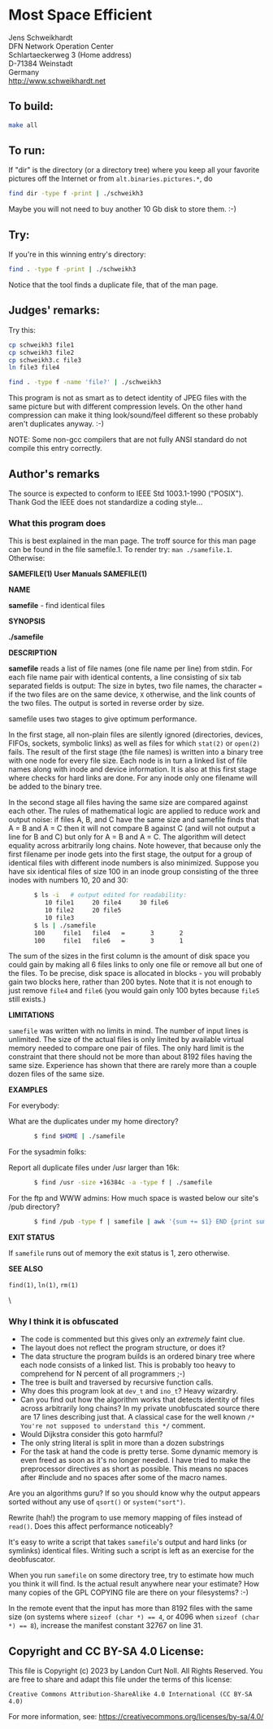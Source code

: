 # Most Space Efficient

Jens Schweikhardt\
DFN Network Operation Center\
Schlartaeckerweg 3 (Home address)\
D-71384 Weinstadt\
Germany\
<http://www.schweikhardt.net>

## To build:

```sh
make all
```

## To run:

If "dir" is the directory (or a directory tree) where you keep
all your favorite pictures off the Internet or from
`alt.binaries.pictures.*`, do

```sh
find dir -type f -print | ./schweikh3
```

Maybe you will not need to buy another 10 Gb disk to store them.  :-)

## Try:

If you're in this winning entry's directory:

```sh
find . -type f -print | ./schweikh3
```

Notice that the tool finds a duplicate file, that of the man page.


## Judges' remarks:


Try this:

```sh
cp schweikh3 file1
cp schweikh3 file2
cp schweikh3.c file3
ln file3 file4

find . -type f -name 'file?' | ./schweikh3
```

This program is not as smart as to detect identity of JPEG files with the same
picture but with different compression levels. On the other hand compression can
make it thing look/sound/feel different so these probably aren't duplicates
anyway. :-)

NOTE: Some non-gcc compilers that are not fully ANSI standard do not compile
this entry correctly.

## Author's remarks

The source is expected to conform to IEEE Std 1003.1-1990 ("POSIX").
Thank God the IEEE does not standardize a coding style...

###    What this program does

This is best explained in the man page. The troff source for this
man page can be found in the file samefile.1. To render try: `man
./samefile.1`. Otherwise:


**SAMEFILE(1)                User Manuals               SAMEFILE(1)**


**NAME**

   **samefile** - find identical files

**SYNOPSIS**

   **./samefile**

**DESCRIPTION**

**samefile**  reads  a  list  of file names (one file name per
line) from stdin.  For each file name pair with  identical
contents, a line consisting of six tab separated fields is
output: The size in bytes, two file names,  the  character
`=`  if the two files are on the same device, `X` otherwise,
and the link counts of the two files.  The  output
is sorted in reverse order by size.

samefile uses two stages to give optimum performance.

In  the  first  stage,  all  non-plain  files are silently
ignored (directories, devices,  FIFOs,  sockets,  symbolic
links)  as  well  as  files  for  which `stat(2)` or `open(2)`
fails.  The result of the first stage (the file names)  is
written  into  a  binary tree with one node for every file
size. Each node is in turn a linked  list  of  file  names
along  with  inode  and device information.  It is also at
this first stage where checks for  hard  links  are  done.
For  any  inode  only  one  filename  will be added to the
binary tree.

In the second stage all files having  the  same  size  are
compared  against  each  other.  The rules of mathematical
logic are applied to reduce  work  and  output  noise:  if
files  A,  B,  and C have the same size and samefile finds
that A = B and A = C then it will not compare B against  C
(and  will not output a line for B and C) but only for A =
B and A = C. The algorithm  will  detect  equality  across
arbitrarily  long chains.  Note however, that because only
the first filename per inode gets into  the  first  stage,
the  output  for a group of identical files with different
inode numbers is also  minimized.  Suppose  you  have  six
identical  files  of size 100 in an inode group consisting
of the three inodes with numbers 10, 20 and 30:

```sh
       $ ls -i   # output edited for readability:
          10 file1     20 file4     30 file6
          10 file2     20 file5
          10 file3
       $ ls | ./samefile
       100     file1   file4   =       3       2
       100     file1   file6   =       3       1
```

The sum of the sizes in the first column is the amount  of
disk  space  you could gain by making all 6 files links to
only one file or remove all but one of the  files.  To  be
precise,  disk  space  is  allocated  in blocks - you will
probably gain two blocks  here,  rather  than  200  bytes.
Note  that it is not enough to just remove `file4` and `file6`
(you  would  gain  only  100  bytes  because  `file5`  still
exists.)


**LIMITATIONS**

`samefile` was written with no limits in mind. The number of
input lines is unlimited. The size of the actual files  is
only limited by available virtual memory needed to compare
one pair of files.  The only hard limit is the  constraint
that there should not be more than about 8192 files having
the same size. Experience has shown that there are  rarely
more than a couple dozen files of the same size.

**EXAMPLES**

For everybody:

What are the duplicates under my home directory?

```sh
       $ find $HOME | ./samefile
```

For the sysadmin folks:

Report all duplicate files under /usr larger than 16k:

```sh
       $ find /usr -size +16384c -a -type f | ./samefile
```

For the ftp and WWW admins:
How much space is wasted below our site's /pub directory?

```sh
       $ find /pub -type f | samefile | awk '{sum += $1} END {print sum}'
```


**EXIT STATUS**

If  `samefile` runs out of memory the exit status is 1, zero
otherwise.

**SEE ALSO**

`find(1)`, `ln(1)`, `rm(1)`

\
### Why I think it is obfuscated

- The code is commented but this gives only an *extremely* faint clue.
- The layout does not reflect the program structure, or does it?
- The data structure the program builds is an ordered binary tree
  where each node consists of a linked list. This is probably too
  heavy to comprehend for N percent of all programmers ;-)
- The tree is built and traversed by recursive function calls.
- Why does this program look at `dev_t` and `ino_t`? Heavy wizardry.
- Can you find out how the algorithm works that detects identity
  of files across arbitrarily long chains? In my private unobfuscated
  source there are 17 lines describing just that. A classical case for
  the well known `/* You're not supposed to understand this */` comment.
- Would Dijkstra consider this goto harmful?
- The only string literal is split in more than a dozen substrings
- For the task at hand the code is pretty terse. Some dynamic memory
  is even freed as soon as it's no longer needed. I have tried to
  make the preprocessor directives as short as possible. This means
  no spaces after #include and no spaces after some of the macro
  names.

Are you an algorithms guru? If so you should know why the output
appears sorted without any use of `qsort()` or `system("sort")`.

Rewrite (hah!) the program to use memory mapping of files instead
of `read()`. Does this affect performance noticeably?

It's easy to write a script that takes `samefile`'s output and
hard links (or symlinks) identical files. Writing such a script is
left as an exercise for the deobfuscator.

When you run `samefile` on some directory tree, try to estimate
how much you think it will find. Is the actual result anywhere
near your estimate? How many copies of the GPL COPYING file
are there on your filesystems? :-)

In the remote event that the input has more than 8192 files with
the same size (on systems where `sizeof (char *) == 4`, or 4096 when
`sizeof (char *) == 8`), increase the manifest constant 32767 on line
31.

## Copyright and CC BY-SA 4.0 License:

This file is Copyright (c) 2023 by Landon Curt Noll.  All Rights Reserved.
You are free to share and adapt this file under the terms of this license:

    Creative Commons Attribution-ShareAlike 4.0 International (CC BY-SA 4.0)

For more information, see: https://creativecommons.org/licenses/by-sa/4.0/
